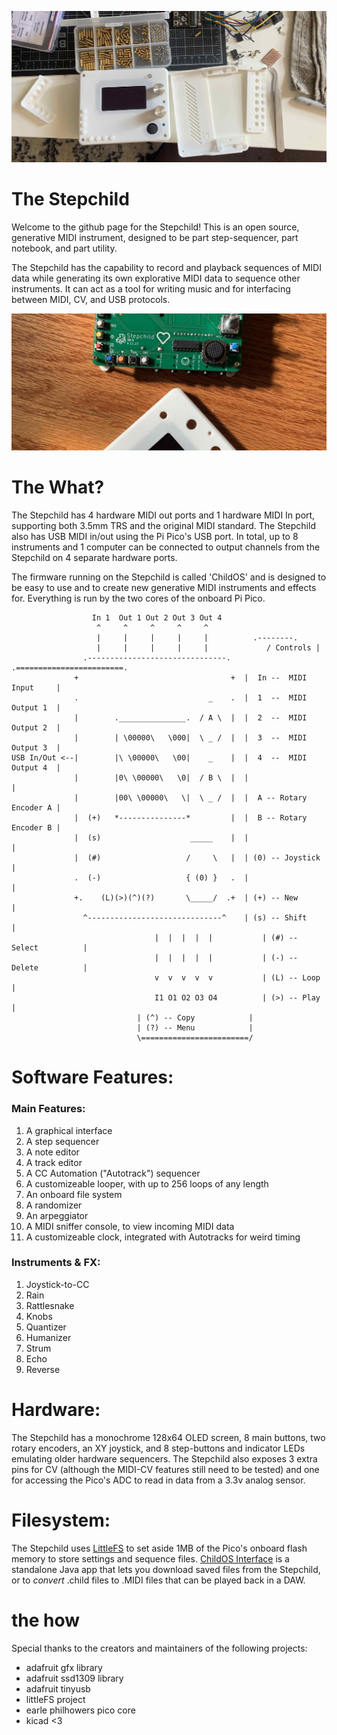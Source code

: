 ![Image of the stepchild](images/stepchild_assembly.jpg)

# The Stepchild

<!-- borrowing heavily from the europi page -->

<!-- intro -->
  
Welcome to the github page for the Stepchild! This is an open source, generative MIDI instrument, designed to be part step-sequencer, part notebook, and part utility.

The Stepchild has the capability to record and playback sequences of MIDI data while generating its own explorative MIDI data to sequence other instruments. It can act as a tool for writing music and for interfacing between MIDI, CV, and USB protocols.

<!-- links to social media, reddit, website -->

![Image](images/stepchild_disassembled.jpg)

<!-- capabilities -->
  
# The What?
The Stepchild has 4 hardware MIDI out ports and 1 hardware MIDI In port, supporting both 3.5mm TRS and the original MIDI standard. The Stepchild also has USB MIDI in/out using the Pi Pico's USB port. In total, up to 8 instruments and 1 computer can be connected to output channels from the Stepchild on 4 separate hardware ports.

The firmware running on the Stepchild is called 'ChildOS' and is designed to be easy to use and to create new generative MIDI instruments and effects for. Everything is
run by the two cores of the onboard Pi Pico.

```
                  In 1  Out 1 Out 2 Out 3 Out 4
                   ^     ^     ^     ^     ^
                   |     |     |     |     |		  .--------.	
                   |     |     |     |     |             / Controls |
                .-------------------------------.  	.========================.
              +                                  +	|  In --  MIDI Input     |
              .                             _    . 	|  1  --  MIDI Output 1  |
              |        ._______________.  / A \  | 	|  2  --  MIDI Output 2  |
              |        | \00000\   \000|  \ _ /  | 	|  3  --  MIDI Output 3  |
USB In/Out <--|        |\ \00000\   \00|    _    | 	|  4  --  MIDI Output 4  |
              |        |0\ \00000\   \0|  / B \  | 	|                        |
              |        |00\ \00000\   \|  \ _ /  | 	|  A -- Rotary Encoder A |
              |  (+)   *---------------*         | 	|  B -- Rotary Encoder B |
              |  (s)                    _____    | 	|                        |
              |  (#)                   /     \   | 	| (0) -- Joystick        |
              .  (-)                   { (0) }   . 	|                        | 
              +.    (L)(>)(^)(?)       \_____/  .+ 	| (+) -- New             |
                ^------------------------------^	| (s) -- Shift           |
                                |  |  |  |  |	        | (#) -- Select          |
                                |  |  |  |  |	        | (-) -- Delete          |
                                v  v  v  v  v	        | (L) -- Loop            |
                                I1 O1 O2 O3 O4          | (>) -- Play            |
							| (^) -- Copy            |
							| (?) -- Menu            |
							\========================/
```


# Software Features:

### Main Features:
1. A graphical interface
2. A step sequencer
3. A note editor
4. A track editor
5. A CC Automation ("Autotrack") sequencer
6. A customizeable looper, with up to 256 loops of any length
7. An onboard file system
8. A randomizer
9. An arpeggiator
10. A MIDI sniffer console, to view incoming MIDI data
11. A customizeable clock, integrated with Autotracks for weird timing

### Instruments & FX:
1. Joystick-to-CC
2. Rain
3. Rattlesnake
4. Knobs
1. Quantizer
2. Humanizer
3. Strum
4. Echo
5. Reverse


# Hardware:

The Stepchild has a monochrome 128x64 OLED screen, 8 main buttons, two rotary encoders, an XY joystick, and 8 step-buttons and indicator LEDs emulating older hardware sequencers. The Stepchild also exposes 3 extra pins for CV
(although the MIDI-CV features still need to be tested) and one for accessing the Pico's ADC to read in data from a 3.3v analog sensor.

# Filesystem:

The Stepchild uses [LittleFS]() to set aside 1MB of the Pico's onboard flash memory to store settings and sequence files. [ChildOS Interface](https://github.com/alexlafetra/childOSInterface) is a standalone Java app that lets you download saved files from the Stepchild, or to <i>convert</i> .child files to .MIDI files that can be played back in a DAW. 

# the how
<!-- libraries childOS relies on -->
Special thanks to the creators and maintainers of the following projects:

 * adafruit gfx library
 * adafruit ssd1309 library
 * adafruit tinyusb
 * littleFS project
 * earle philhowers pico core
 * kicad <3

